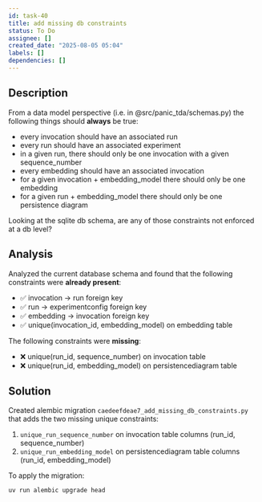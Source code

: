 ```yaml
---
id: task-40
title: add missing db constraints
status: To Do
assignee: []
created_date: "2025-08-05 05:04"
labels: []
dependencies: []
---
```


## Description

From a data model perspective (i.e. in @src/panic_tda/schemas.py) the following
things should **always** be true:

- every invocation should have an associated run
- every run should have an associated experiment
- in a given run, there should only be one invocation with a given
  sequence_number
- every embedding should have an associated invocation
- for a given invocation + embedding_model there should only be one embedding
- for a given run + embedding_model there should only be one persistence diagram

Looking at the sqlite db schema, are any of those constraints not enforced at a
db level?

## Analysis

Analyzed the current database schema and found that the following constraints
were **already present**:

- ✅ invocation -> run foreign key
- ✅ run -> experimentconfig foreign key
- ✅ embedding -> invocation foreign key
- ✅ unique(invocation_id, embedding_model) on embedding table

The following constraints were **missing**:

- ❌ unique(run_id, sequence_number) on invocation table
- ❌ unique(run_id, embedding_model) on persistencediagram table

## Solution

Created alembic migration `caedeefdeae7_add_missing_db_constraints.py` that adds
the two missing unique constraints:

1. `unique_run_sequence_number` on invocation table columns (run_id,
   sequence_number)
2. `unique_run_embedding_model` on persistencediagram table columns (run_id,
   embedding_model)

To apply the migration:

```bash
uv run alembic upgrade head
```
